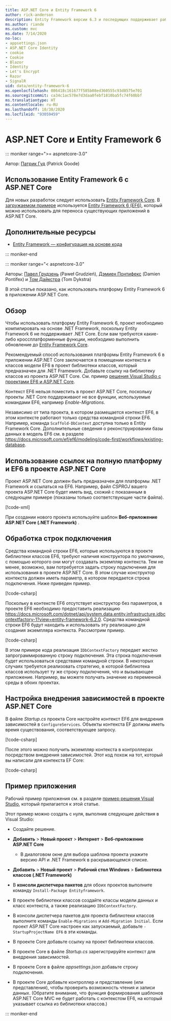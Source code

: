 ```yaml
---
title: ASP.NET Core и Entity Framework 6
author: rick-anderson
description: Entity Framework версии 6.3 и последующих поддерживает работу с ASP.NET Core версии 3.1 и последующих.
ms.author: riande
ms.custom: mvc
ms.date: 7/14/2020
no-loc:
- appsettings.json
- ASP.NET Core Identity
- cookie
- Cookie
- Blazor
- Identity
- Let's Encrypt
- Razor
- SignalR
uid: data/entity-framework-6
ms.openlocfilehash: 086418c161677f585b08ed360555c93d8575e701
ms.sourcegitcommit: ca34c1ac578e7d3daa0febf1810ba5fc74f60bbf
ms.translationtype: HT
ms.contentlocale: ru-RU
ms.lasthandoff: 10/30/2020
ms.locfileid: "93059459"
---
```

# <a name="aspnet-core-and-entity-framework-6"></a>ASP.NET Core и Entity Framework 6
::: moniker range=">= aspnetcore-3.0"

Автор: [Патрик Гуд](https://github.com/attrib75) (Patrick Goode)

## <a name="using-entity-framework-6-with-aspnet-core"></a>Использование Entity Framework 6 с ASP.NET Core

Для новых разработок следует использовать [Entity Framework Core](/ef/). В [загружаемом примере](https://github.com/dotnet/AspNetCore.Docs/tree/master/aspnetcore/data/entity-framework-6/3.xsample) используется [Entity Framework 6 (EF6)](/ef/ef6), который можно использовать для переноса существующих приложений в ASP.NET Core.

## <a name="additional-resources"></a>Дополнительные ресурсы

* [Entity Framework — конфигурация на основе кода](/ef/ef6/fundamentals/configuring/code-based)

::: moniker-end

::: moniker range="< aspnetcore-3.0"

Авторы: [Павел Грудзень](https://github.com/pgrudzien12) (Paweł Grudzień), [Дэмиен Понтифекс](https://github.com/DamienPontifex) (Damien Pontifex) и [Том Дайкстра](https://github.com/tdykstra) (Tom Dykstra)

В этой статье показано, как использовать платформу Entity Framework 6 в приложении ASP.NET Core.    

## <a name="overview"></a>Обзор 

Чтобы использовать платформу Entity Framework 6, проект необходимо компилировать на основе .NET Framework, поскольку Entity Framework 6 не поддерживает .NET Core. Если вам требуются какие-либо кроссплатформенные функции, необходимо выполнить обновление до [Entity Framework Core](/ef/).  

Рекомендуемый способ использования платформы Entity Framework 6 в приложении ASP.NET Core заключается в помещении контекста и классов модели EF6 в проект библиотеки классов, который предназначен для .NET Framework. Добавьте ссылку на библиотеку классов из проекта ASP.NET Core. См. пример [решения Visual Studio с проектами EF6 и ASP.NET Core](https://github.com/dotnet/AspNetCore.Docs/tree/master/aspnetcore/data/entity-framework-6/sample/).  

Контекст EF6 нельзя поместить в проект ASP.NET Core, поскольку проекты .NET Core поддерживают не все функции, используемые командами EF6, например *Enable-Migrations*.    

Независимо от типа проекта, в котором размещается контекст EF6, в этом контексте работают только средства командной строки EF6. Например, команда `Scaffold-DbContext` доступна только в Entity Framework Core. Дополнительные сведения о реконструировании базы данных в модель EF6 см. в разделе <https://docs.microsoft.com/ef/ef6/modeling/code-first/workflows/existing-database>.    

## <a name="reference-full-framework-and-ef6-in-the-aspnet-core-project"></a>Использование ссылок на полную платформу и EF6 в проекте ASP.NET Core 

Проект ASP.NET Core должен быть предназначен для платформы .NET Framework и ссылаться на EF6. Например, файл *CSPROJ* вашего проекта ASP.NET Core будет иметь вид, схожий с показанным в следующем примере (показаны только соответствующие части файла).    

[!code-xml[](entity-framework-6/sample/MVCCore/MVCCore.csproj?range=3-9&highlight=2)]   

При создании нового проекта используйте шаблон **Веб-приложение ASP.NET Core (.NET Framework)** .    

## <a name="handle-connection-strings"></a>Обработка строк подключения    

Средства командной строки EF6, которые используются в проекте библиотеки классов EF6, требуют наличия конструктора по умолчанию, с помощью которого они могут создавать экземпляр контекста. Тем не менее, возможно, вам потребуется задать строку подключения для использования в проекте ASP.NET Core. В этом случае конструктор контекста должен иметь параметр, в котором передается строка подключения. Ниже приведен пример.   

[!code-csharp[](entity-framework-6/sample/EF6/SchoolContext.cs?name=snippet_Constructor)]   

Поскольку в контексте EF6 отсутствует конструктор без параметров, в проекте EF6 необходимо предоставить реализацию <https://docs.microsoft.com/dotnet/api/system.data.entity.infrastructure.idbcontextfactory-1?view=entity-framework-6.2.0>. Средства командной строки EF6 будут находить и использовать эту реализацию для создания экземпляра контекста. Рассмотрим пример.   

[!code-csharp[](entity-framework-6/sample/EF6/SchoolContextFactory.cs?name=snippet_IDbContextFactory)]  

В этом примере кода реализация `IDbContextFactory` передает жестко запрограммированную строку подключения. Эта строка подключения будет использоваться средствами командной строки. В некоторых случаях требуется реализовать стратегию, в которой библиотека классов использует ту же строку подключения, что и вызывающее приложение. Например, вы можете получать значение из переменной среды в обоих проектах.   

## <a name="set-up-dependency-injection-in-the-aspnet-core-project"></a>Настройка внедрения зависимостей в проекте ASP.NET Core  

В файле *Startup.cs* проекта Core настройте контекст EF6 для внедрения зависимостей в `ConfigureServices`. Объекты контекста EF должны иметь время существования, соответствующее запросу.   

[!code-csharp[](entity-framework-6/sample/MVCCore/Startup.cs?name=snippet_ConfigureServices&highlight=5)]   

После этого можно получить экземпляр контекста в контроллерах посредством внедрения зависимостей. Этот код похож на тот, который вы написали для контекста EF Core:    

[!code-csharp[](entity-framework-6/sample/MVCCore/Controllers/StudentsController.cs?name=snippet_ContextInController)]  

## <a name="sample-application"></a>Пример приложения   

Рабочий пример приложения см. в разделе [пример решения Visual Studio](https://github.com/dotnet/AspNetCore.Docs/tree/master/aspnetcore/data/entity-framework-6/sample/), который прилагается к этой статье.  

Этот пример можно создать с нуля, выполнив следующие действия в Visual Studio:    

* Создайте решение.    

* **Добавить** > **Новый проект** > **Интернет** > **Веб-приложение ASP.NET Core**    
  * В диалоговом окне для выбора шаблона проекта укажите версию API и .NET Framework в раскрывающемся списке. 

* **Добавить** > **Новый проект** > **Рабочий стол Windows** > **Библиотека классов (.NET Framework)**  

* В **консоли диспетчера пакетов** для обоих проектов выполните команду `Install-Package Entityframework`.    

* В проекте библиотеки классов создайте классы модели данных и класс контекста, а также реализацию `IDbContextFactory`.    

* В консоли диспетчера пакетов для проекта библиотеки классов выполните команды `Enable-Migrations` и `Add-Migration Initial`. Если проект ASP.NET Core настроен как запускаемый, добавьте `-StartupProjectName EF6` в эти команды. 

* В проекте Core добавьте ссылку на проект библиотеки классов.    

* В проекте Core в файле *Startup.cs* зарегистрируйте контекст для внедрения зависимостей.    

* В проекте Core в файле *appsettings.json* добавьте строку подключения.  

* В проекте Core добавьте контроллер и представление (или представления), чтобы проверить возможность чтения и записи данных. (Обратите внимание, что функция формирования шаблонов ASP.NET Core MVC не будет работать с контекстом EF6, на который указывает ссылка из библиотеки классов.)

::: moniker-end
